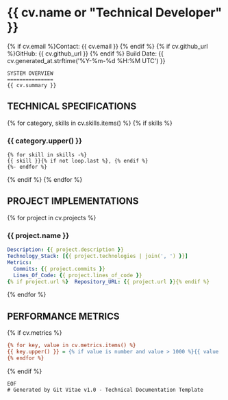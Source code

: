 # {{ cv.name or "Technical Developer" }}

{% if cv.email %}Contact: {{ cv.email }}  {% endif %}
{% if cv.github_url %}GitHub: {{ cv.github_url }}  {% endif %}
Build Date: {{ cv.generated_at.strftime('%Y-%m-%d %H:%M UTC') }}

```
SYSTEM OVERVIEW
===============
{{ cv.summary }}
```

## TECHNICAL SPECIFICATIONS

{% for category, skills in cv.skills.items() %}
{% if skills %}
### {{ category.upper() }}
```
{% for skill in skills -%}
{{ skill }}{% if not loop.last %}, {% endif %}
{%- endfor %}
```

{% endif %}
{% endfor %}

## PROJECT IMPLEMENTATIONS

{% for project in cv.projects %}
### {{ project.name }}
```yaml
Description: {{ project.description }}
Technology_Stack: [{{ project.technologies | join(', ') }}]
Metrics:
  Commits: {{ project.commits }}
  Lines_Of_Code: {{ project.lines_of_code }}
{% if project.url %}  Repository_URL: {{ project.url }}{% endif %}
```

{% endfor %}

## PERFORMANCE METRICS

{% if cv.metrics %}
```ini
{% for key, value in cv.metrics.items() %}
{{ key.upper() }} = {% if value is number and value > 1000 %}{{ value | number_format }}{% else %}{{ value }}{% endif %}
{% endfor %}
```
{% endif %}

```
EOF
# Generated by Git Vitae v1.0 - Technical Documentation Template
```